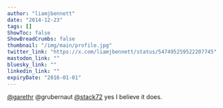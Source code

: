 ```yaml
---
author: "liamjbennett"
date: "2014-12-23"
tags: []
ShowToc: false
ShowBreadCrumbs: false
thumbnail: "/img/main/profile.jpg"
twitter_link: "https://x.com/liamjbennett/status/547495259522207745"
mastodon_link: ""
bluesky_link: ""
linkedin_link: ""
expiryDate: "2016-01-01"
---
```


[@garethr](https://x.com/garethr) @grubernaut [@stack72](https://x.com/stack72) yes I believe it does.

